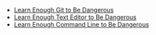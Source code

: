 - [Learn Enough Git to Be Dangerous](https://www.learnenough.com/git-tutorial)
- [Learn Enough Text Editor to Be Dangerous](https://www.learnenough.com/text-editor-tutorial#sec-summary_vim)
- [Learn Enough Command Line to Be Dangerous](https://www.learnenough.com/command-line-tutorial)
